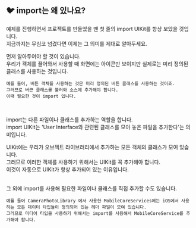## 🐦 import는 왜 있나요?

예제를 진행하면서 프로젝트를 만들었을 땐 첫 줄의 import UIKit를 항상 보았을 것입니다.   
지금까지는 무심코 넘겼다면 이제는 그 의미를 제대로 알아두세요.    
 
먼저 알아두어야 할 것이 있습니다.    
우리가 객체를 끌어와서 사용할 때 화면에는 아이콘만 보이지만 실제로는 미리 정의된 클래스를 사용하는 것입니다.   
```
예를 들어, 버튼 객체를 사용하는 것은 미리 정의된 버튼 클래스를 사용하는 것이죠.   
그러므로 버큰 클래스를 불러와 소스에 추가해야 합니다.   
이때 필요한 것이 import 입니다.   
```
</br>

import는 다른 파일이나 클래스를 추가하는 역할을 합니다.   
import UIKit는 \'User Interface와 관련된 클래스를 모아 놓은 파일을 추가한다\'는 의미입니다.   

UIKit에는 우리가 오브젝트 라이브러리에서 추가하는 모든 객체의 클래스가 모여 있습니다.   
그러므로 이러한 객체를 사용하기 위해서는 UIKit를 꼭 추가해야 합니다.   
이것이 자동으로 UIKit가 항상 추가되어 있는 이유입니다.   
</br>

그 외에 import를 사용해 필요한 파일이나 클래스를 직접 추가할 수도 있습니다.   
```
예를 들어 CameraPhotoLibrary 에서 사용한 MobileCoreServices에는 iOS에서 사용하는 모든 데이터 타입들이 정의되어 있는 헤더 파일이 모여 있습니다.
그러므로 미디어 타입을 사용하기 위해서는 import를 사용해서 MobileCoreService를 추가해야 합니다.
```
